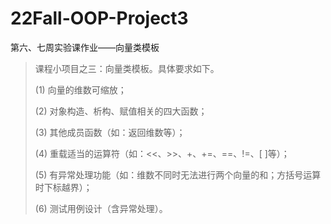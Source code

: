 # 22Fall-OOP-Project3

第六、七周实验课作业——向量类模板

> 课程小项目之三：向量类模板。具体要求如下。
>
> (1) 向量的维数可缩放；
>
> (2) 对象构造、析构、赋值相关的四大函数；
>
> (3) 其他成员函数（如：返回维数等）；
>
> (4) 重载适当的运算符（如：<<、>>、+、+=、==、!=、[ ]等）；
>
> (5) 有异常处理功能（如：维数不同时无法进行两个向量的和；方括号运算时下标越界）；
>
> (6) 测试用例设计（含异常处理）。